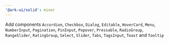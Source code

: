 ```yaml
---
'@ark-ui/solid': minor
---
```


Add components `Accordion`, `Checkbox`, `Dialog`, `Editable`, `HoverCard`, `Menu`, `NumberInput`,
`Pagination`, `PinInput`, `Popover`, `Pressable`, `RadioGroup`, `RangeSlider`, `RatingGroup`,
`Select`, `Slider`, `Tabs`, `TagsInput`, `Toast` and `Tooltip`
